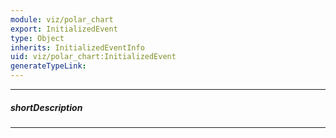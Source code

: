 ```yaml
---
module: viz/polar_chart
export: InitializedEvent
type: Object
inherits: InitializedEventInfo
uid: viz/polar_chart:InitializedEvent
generateTypeLink: 
---
```

---
##### shortDescription
<!-- Description goes here -->

---
<!-- Description goes here -->